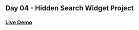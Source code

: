 ## Day 04 - Hidden Search Widget Project

### [Live Demo](https://search-hidden-widget.netlify.app/)
